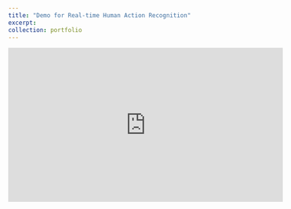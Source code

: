 ```yaml
---
title: "Demo for Real-time Human Action Recognition"
excerpt: 
collection: portfolio
---
```


<!-- Demo for Real-time Human Action Recognition --> 
<iframe width="560" height="315" src="https://www.youtube.com/embed/9E24ma4W7ac?si=uq4DR4TyTV2HmFHv" 
  title="YouTube video player" frameborder="0" allow="accelerometer; autoplay; clipboard-write; encrypted-media; 
  gyroscope; picture-in-picture; web-share" referrerpolicy="strict-origin-when-cross-origin" allowfullscreen></iframe>

